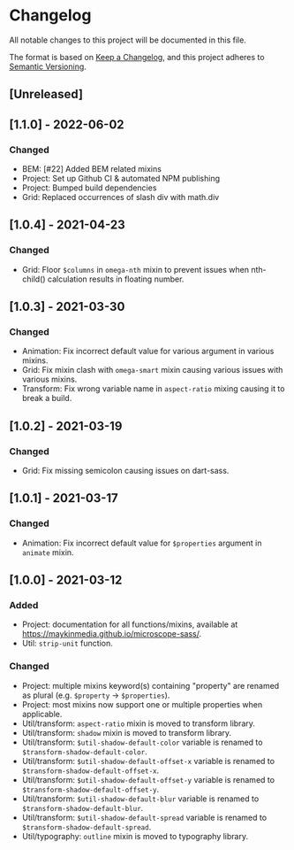 # Changelog
All notable changes to this project will be documented in this file.

The format is based on [Keep a Changelog](https://keepachangelog.com/en/1.0.0/),
and this project adheres to [Semantic Versioning](https://semver.org/spec/v2.0.0.html).

## [Unreleased]

## [1.1.0] - 2022-06-02
### Changed

* BEM: [#22] Added BEM related mixins
* Project: Set up Github CI & automated NPM publishing
* Project: Bumped build dependencies
* Grid: Replaced occurrences of slash div with math.div

## [1.0.4] - 2021-04-23
### Changed
- Grid: Floor `$columns` in `omega-nth` mixin to prevent issues when nth-child() calculation results in floating number.

## [1.0.3] - 2021-03-30
### Changed
- Animation: Fix incorrect default value for various argument in various mixins.
- Grid: Fix mixin clash with `omega-smart` mixin causing various issues with various mixins.
- Transform: Fix wrong variable name in `aspect-ratio` mixing causing it to break a build.

## [1.0.2] - 2021-03-19
### Changed
- Grid: Fix missing semicolon causing issues on dart-sass.

## [1.0.1] - 2021-03-17
### Changed
- Animation: Fix incorrect default value for `$properties` argument in `animate` mixin.

## [1.0.0] - 2021-03-12
### Added
- Project: documentation for all functions/mixins, available at https://maykinmedia.github.io/microscope-sass/.
- Util: `strip-unit` function.

### Changed
- Project: multiple mixins keyword(s) containing "property" are renamed as plural (e.g. `$property` -> `$properties`).
- Project: most mixins now support one or multiple properties when applicable.
- Util/transform: `aspect-ratio` mixin is moved to transform library.
- Util/transform: `shadow` mixin is moved to transform library.
- Util/transform: `$util-shadow-default-color` variable is renamed to `$transform-shadow-default-color`.
- Util/transform: `$util-shadow-default-offset-x` variable is renamed to `$transform-shadow-default-offset-x`.
- Util/transform: `$util-shadow-default-offset-y` variable is renamed to `$transform-shadow-default-offset-y`.
- Util/transform: `$util-shadow-default-blur` variable is renamed to `$transform-shadow-default-blur`.
- Util/transform: `$util-shadow-default-spread` variable is renamed to `$transform-shadow-default-spread`.
- Util/typography: `outline` mixin is moved to typography library.
